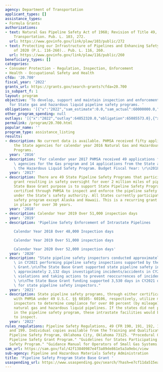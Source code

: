 ```yaml
---
agency: Department of Transportation
applicant_types: []
assistance_types:
- Formula Grants
authorizations:
- text: Natural Gas Pipeline Safety Act of 1968; Revision of Title 49, US Code, Annotated,
    Transportation. Pub. L. 103, 272.
  url: https://www.govinfo.gov/link/plaw/103/public/272
- text: Protecting our Infrastructure of Pipelines and Enhancing Safety (PIPES) Act
    of 2020 (P.L. 116-260).. Pub. L. 116, 260.
  url: https://www.govinfo.gov/link/plaw/116/public/260
beneficiary_types: []
categories:
- Consumer Protection - Regulation, Inspection, Enforcement
- Health - Occupational Safety and Health
cfda: '20.700'
fiscal_year: '2022'
grants_url: https://grants.gov/search-grants?cfda=20.700
is_subpart_f: 1
layout: program
objective: 'To develop, support and maintain inspection and enforcement activities
  for State gas and hazardous liquid pipeline safety programs. '
obligations: '[{"x":"2022","sam_estimate":0.0,"sam_actual":60000000.0,"usa_spending_actual":60000000.0},{"x":"2023","sam_estimate":60500000.0,"sam_actual":0.0,"usa_spending_actual":65503526.0},{"x":"2024","sam_estimate":62000000.0,"sam_actual":0.0,"usa_spending_actual":81531201.0}]'
other_program_spending: null
outlays: '[{"x":"2022","outlay":64852320.0,"obligation":65085573.0},{"x":"2023","outlay":60182915.0,"obligation":60267074.0},{"x":"2024","outlay":0.0,"obligation":82000000.0}]'
permalink: /program/20.700.html
popular_name: ''
program_type: assistance_listing
results:
- description: No current data is available. PHMSA received fifty applications from
    the State agencies for calendar year 2016 Natural Gas and Hazardous Liquid Safety
    Programs.
  year: '2016'
- description: "For calendar year 2017 PHMSA received 49 applications from the State\
    \ agencies for the Gas program and 14 applications from the State agencies for\
    \ the Hazardous Liquid Safety Program. Budget Fiscal Year: \r\n2018.\r\n"
  year: '2017'
- description: There are 49 State Pipeline Safety Programs that participate in the
    grant resulting in safety oversight for over 2 million miles of pipeline. The
    State Base Grant purpose is to support State Pipeline Safety Programs which are
    certified through PHMSA to inspect and enforce the pipeline safety regulations
    under the State’s safety authority. All States currently participate in the pipeline
    safety program except Alaska and Hawaii. This is a recurring grant which has been
    in place for over 30 years.
  year: '2018'
- description: Calendar Year 2019 Over 51,000 inspection days
  year: '2019'
- description: 'Pipeline Safety Enforcement of Intrastate Pipelines

    Calendar Year 2018 Over 48,000 Inspection days

    Calendar Year 2019 Over 51,000 inspection days

    Calendar Year 2020 Over 52,000 inspection days'
  year: '2020'
- description: "State pipeline safety inspectors conducted approximately 51,747 days\
    \ in CY2021 performing pipeline safety inspections supported by the State Base\
    \ Grant.\n\nThe State Base Grant supported state pipeline safety inspectors conducting\
    \ approximately 2,132 days investigating incidents/accidents in CY2021 to identify\
    \ violations and taking actions to prevent reoccurrences of incidents/accidents.\
    \ \n\nThe State Base Grant funding supported 3,530 days in CY2021 of training\
    \ for state pipeline safety inspectors."
  year: '2021'
- description: State pipeline safety programs, through either certifications or agreements
    with PHMSA under 49 U.S.C. §§ 60105- 60106, respectively, utilize more than 400
    inspectors to determine compliance for over 80 percent (by mileage) of the Nation’s
    natural gas and hazardous liquid pipelines. If the states did not participate
    in the pipeline safety program, these intrastate facilities would be PHMSA’s responsibility
    to inspect.
  year: '2022'
rules_regulations: Pipeline Safety Regulations, 49 CFR 190, 191, 192, 193, 195, 198
  and 199. Individual copies available from the Training and Qualifications Center,
  Pipeline Safety Program, Oklahoma City, Oklahoma 73125. "Procedural Guide for the
  Pipeline Safety Grant Program." "Guidelines for States Participating in the Pipeline
  Safety Program." "Guidance Manual for Operators of Small Gas Systems."
sam_url: https://sam.gov/fal/42f13840987e4f3a89de861e5a3a9ebc/view
sub-agency: Pipeline and Hazardous Materials Safety Administration
title: 'Pipeline Safety Program State Base Grant '
usaspending_url: https://www.usaspending.gov/search/?hash=e7cf11da515ea5d10562740188d11651
---
```

